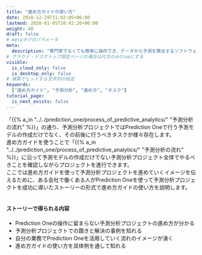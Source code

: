 ```yaml
---
title: "進め方ガイドの使い方"
date: 2018-12-29T11:02:05+06:00
lastmod: 2020-01-05T10:42:26+06:00
weight: 40
draft: false
# metaタグのパラメータ
meta:
  description: "専門家でなくても簡単に操作でき、データから予測を算出するソフトウェアPrediction Oneのチュートリアルです。Prediction Oneの進め方ガイドの使い方について説明します。"
# クラウド・デスクトップ限定ページの場合は片方のみtrueにする
visible:
  is_cloud_only: false
  is_desktop_only: false
# 検索でヒットする文字列の指定
keywords:
  ["進め方ガイド", "予測分析", "進め方", "タスク"]
tutorial_page:
  is_next_exists: false
---
```


「{{% a_in "../../prediction_one/process_of_predictive_analytics/" "予測分析の流れ" %}}」の通り、予測分析プロジェクトではPrediction Oneで行う予測モデルの作成だけでなく、その前後に行うべきタスクが様々存在します。<br/>
進め方ガイドを使うことで「{{% a_in "../../prediction_one/process_of_predictive_analytics/" "予測分析の流れ" %}}」に沿って予測モデルの作成だけでない予測分析プロジェクト全体でやるべきことを確認しながらプロジェクトを進行できます。<br/>
ここでは進め方ガイドを使って予測分析プロジェクトを進めていくイメージを伝えるために、ある会社で働くある人がPrediction Oneを使って予測分析プロジェクトを成功に導いたストーリーの形式で進め方ガイドの使い方を説明します。<br/>
 <br/>

#### ストーリーで得られる内容
- Prediction Oneの操作に留まらない予測分析プロジェクトの進め方が分かる
- 予測分析プロジェクトでの躓きと解決の事例を知れる
- 自分の業務でPrediction Oneを活用していく流れのイメージが湧く
- 進め方ガイドの使い方を具体例を通して知れる
